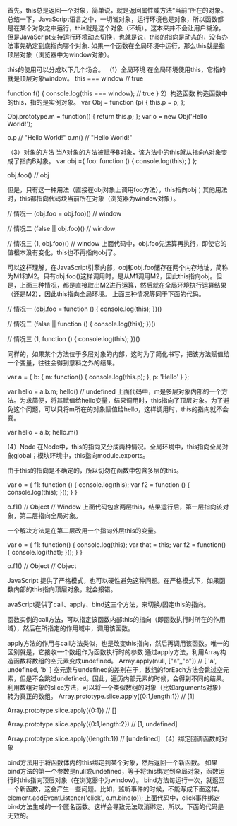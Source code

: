 首先，this总是返回一个对象，简单说，就是返回属性或方法“当前”所在的对象。
总结一下，JavaScript语言之中，一切皆对象，运行环境也是对象，所以函数都是在某个对象之中运行，this就是这个对象（环境）。这本来并不会让用户糊涂，但是JavaScript支持运行环境动态切换，也就是说，this的指向是动态的，没有办法事先确定到底指向哪个对象.
如果一个函数在全局环境中运行，那么this就是指顶层对象（浏览器中为window对象）。

this的使用可以分成以下几个场合。
（1）全局环境
在全局环境使用this，它指的就是顶层对象window。
this === window // true

function f() {
  console.log(this === window); // true
}
2）构造函数
构造函数中的this，指的是实例对象。
var Obj = function (p) {
  this.p = p;
};

Obj.prototype.m = function() {
  return this.p;
};
var o = new Obj('Hello World!');

o.p // "Hello World!"
o.m() // "Hello World!"

（3）对象的方法
当A对象的方法被赋予B对象，该方法中的this就从指向A对象变成了指向B对象。
var obj ={
  foo: function () {
    console.log(this);
  }
};

obj.foo() // obj

但是，只有这一种用法（直接在obj对象上调用foo方法），this指向obj；其他用法时，this都指向代码块当前所在对象（浏览器为window对象）。

// 情况一
(obj.foo = obj.foo)() // window

// 情况二
(false || obj.foo)() // window

// 情况三
(1, obj.foo)() // window
上面代码中，obj.foo先运算再执行，即使它的值根本没有变化，this也不再指向obj了。

可以这样理解，在JavaScript引擎内部，obj和obj.foo储存在两个内存地址，简称为M1和M2。只有obj.foo()这样调用时，是从M1调用M2，因此this指向obj。但是，上面三种情况，都是直接取出M2进行运算，然后就在全局环境执行运算结果（还是M2），因此this指向全局环境。
上面三种情况等同于下面的代码。

// 情况一
(obj.foo = function () {
  console.log(this);
})()

// 情况二
(false || function () {
  console.log(this);
})()

// 情况三
(1, function () {
  console.log(this);
})()

同样的，如果某个方法位于多层对象的内部，这时为了简化书写，把该方法赋值给一个变量，往往会得到意料之外的结果。

var a = {
  b: {
    m: function() {
      console.log(this.p);
    },
    p: 'Hello'
  }
};

var hello = a.b.m;
hello() // undefined
上面代码中，m是多层对象内部的一个方法。为求简便，将其赋值给hello变量，结果调用时，this指向了顶层对象。为了避免这个问题，可以只将m所在的对象赋值给hello，这样调用时，this的指向就不会变。

var hello = a.b;
hello.m() 

(4）Node
在Node中，this的指向又分成两种情况。全局环境中，this指向全局对象global；模块环境中，this指向module.exports。


由于this的指向是不确定的，所以切勿在函数中包含多层的this。

var o = {
  f1: function () {
    console.log(this);
    var f2 = function () {
      console.log(this);
    }();
  }
}

o.f1()
// Object
// Window
上面代码包含两层this，结果运行后，第一层指向该对象，第二层指向全局对象。

一个解决方法是在第二层改用一个指向外层this的变量。

var o = {
  f1: function() {
    console.log(this);
    var that = this;
    var f2 = function() {
      console.log(that);
    }();
  }
}

o.f1()
// Object
// Object

JavaScript 提供了严格模式，也可以硬性避免这种问题。在严格模式下，如果函数内部的this指向顶层对象，就会报错。

avaScript提供了call、apply、bind这三个方法，来切换/固定this的指向。

函数实例的call方法，可以指定该函数内部this的指向（即函数执行时所在的作用域），然后在所指定的作用域中，调用该函数。

apply方法的作用与call方法类似，也是改变this指向，然后再调用该函数。唯一的区别就是，它接收一个数组作为函数执行时的参数
通过apply方法，利用Array构造函数将数组的空元素变成undefined。
Array.apply(null, ["a",,"b"])
// [ 'a', undefined, 'b' ]
空元素与undefined的差别在于，数组的forEach方法会跳过空元素，但是不会跳过undefined。因此，遍历内部元素的时候，会得到不同的结果。
利用数组对象的slice方法，可以将一个类似数组的对象（比如arguments对象）转为真正的数组。
Array.prototype.slice.apply({0:1,length:1})
// [1]

Array.prototype.slice.apply({0:1})
// []

Array.prototype.slice.apply({0:1,length:2})
// [1, undefined]

Array.prototype.slice.apply({length:1})
// [undefined]
（4）绑定回调函数的对象

bind方法用于将函数体内的this绑定到某个对象，然后返回一个新函数。
如果bind方法的第一个参数是null或undefined，等于将this绑定到全局对象，函数运行时this指向顶层对象（在浏览器中为window）。
bind方法每运行一次，就返回一个新函数，这会产生一些问题。比如，监听事件的时候，不能写成下面这样。
element.addEventListener('click', o.m.bind(o));
上面代码中，click事件绑定bind方法生成的一个匿名函数。这样会导致无法取消绑定，所以，下面的代码是无效的。